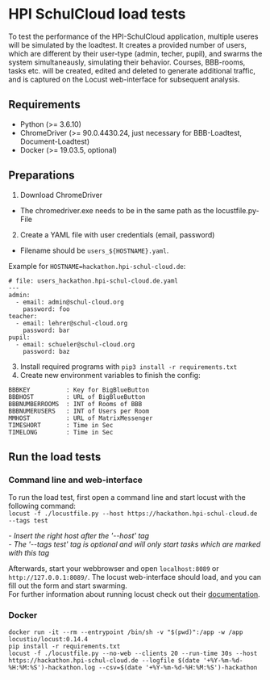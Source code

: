 # HPI SchulCloud load tests

To test the performance of the HPI-SchulCloud application, multiple useres will be simulated by the loadtest. It creates a provided number of users, which are different by their user-type (admin, techer, pupil), and swarms the system simultaneausly, simulating their behavior. Courses, BBB-rooms, tasks etc. will be created, edited and deleted to generate additional traffic, and is captured on the Locust web-interface for subsequent analysis.

## Requirements

- Python (>= 3.6.10)
- ChromeDriver (>= 90.0.4430.24, just necessary for BBB-Loadtest, Document-Loadtest)
- Docker (>= 19.03.5, optional)

## Preparations

1. Download ChromeDriver
  - The chromedriver.exe needs to be in the same path as the locustfile.py-File
2. Create a YAML file with user credentials (email, password)
  - Filename should be `users_${HOSTNAME}.yaml`.

Example for `HOSTNAME=hackathon.hpi-schul-cloud.de`:
```
# file: users_hackathon.hpi-schul-cloud.de.yaml
---
admin:
  - email: admin@schul-cloud.org
    password: foo
teacher:
  - email: lehrer@schul-cloud.org
    password: bar
pupil:
  - email: schueler@schul-cloud.org
    password: baz
```
3. Install required programs with `pip3 install -r requirements.txt`
4. Create new environment variables to finish the config:
```
BBBKEY          : Key for BigBlueButton
BBBHOST         : URL of BigBlueButton
BBBNUMBERROOMS  : INT of Rooms of BBB
BBBNUMERUSERS   : INT of Users per Room
MMHOST          : URL of MatrixMessenger
TIMESHORT       : Time in Sec
TIMELONG        : Time in Sec
```

## Run the load tests

### Command line and web-interface
To run the load test, first open a command line and start locust with the following command: \
`locust -f ./locustfile.py --host https://hackathon.hpi-schul-cloud.de --tags test`

*- Insert the right host after the '--host' tag* \
*- The '--tags test' tag is optional and will only start tasks which are marked with this tag*

Afterwards, start your webbrowser and open `localhost:8089` or `http://127.0.0.1:8089/`. The locust web-interface should load, and you can fill out the form and start swarming. \
For further information about running locust check out their [documentation](https://docs.locust.io/en/stable/quickstart.html#start-locust).

### Docker

```
docker run -it --rm --entrypoint /bin/sh -v "$(pwd)":/app -w /app locustio/locust:0.14.4
pip install -r requirements.txt
locust -f ./locustfile.py --no-web --clients 20 --run-time 30s --host https://hackathon.hpi-schul-cloud.de --logfile $(date '+%Y-%m-%d-%H:%M:%S')-hackathon.log --csv=$(date '+%Y-%m-%d-%H:%M:%S')-hackathon
```
